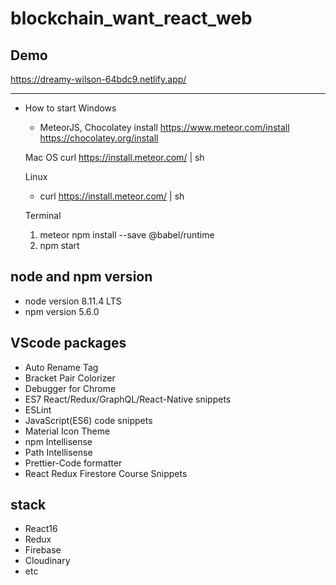 # blockchain_want_react_web

## Demo
https://dreamy-wilson-64bdc9.netlify.app/

---
* How to start
    Windows 
    * MeteorJS, Chocolatey install
        https://www.meteor.com/install
        https://chocolatey.org/install

    Mac OS
    curl https://install.meteor.com/ | sh

    Linux
    * curl https://install.meteor.com/ | sh

    Terminal
    1. meteor npm install --save @babel/runtime
    2. npm start

## node and npm version
* node version 8.11.4 LTS  
* npm version 5.6.0  

## VScode packages
* Auto Rename Tag  
* Bracket Pair Colorizer  
* Debugger for Chrome  
* ES7 React/Redux/GraphQL/React-Native snippets  
* ESLint  
* JavaScript(ES6) code snippets  
* Material Icon Theme  
* npm Intellisense  
* Path Intellisense  
* Prettier-Code formatter  
* React Redux Firestore Course Snippets  

## stack
* React16  
* Redux  
* Firebase  
* Cloudinary
* etc
